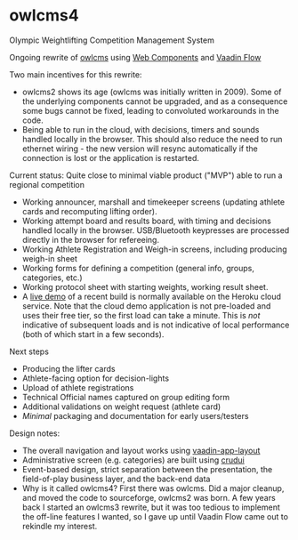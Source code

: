 # owlcms4
Olympic Weightlifting Competition Management System 

Ongoing rewrite of [owlcms](https://owlcms2.sourceforge.io/#!index.md) using [Web Components](https://www.webcomponents.org/introduction) and [Vaadin Flow](https://vaadin.com/flow)

Two main incentives for this rewrite:
- owlcms2 shows its age (owlcms was initially written in 2009). Some of the underlying components cannot be upgraded, and as a consequence some bugs
cannot be fixed, leading to convoluted workarounds in the code.
- Being able to run in the cloud, with decisions, timers and sounds handled locally in the browser.  This should also reduce the need to run ethernet wiring - the new version will resync automatically if the connection is lost or the application is restarted.

Current status: Quite close to minimal viable product ("MVP") able to run a regional competition
- Working announcer, marshall and timekeeper screens (updating athlete cards and recomputing lifting order).
- Working attempt board and results board, with timing and decisions handled locally in the browser. USB/Bluetooth keypresses are processed directly in the browser for refereeing.
- Working Athlete Registration and Weigh-in screens, including producing weigh-in sheet
- Working forms for defining a competition (general info, groups, categories, etc.)
- Working protocol sheet with starting weights, working result sheet.
- A [live demo](https://owlcms4.herokuapp.com) of a recent build is normally available on the Heroku cloud service. Note that the cloud demo application is not pre-loaded and uses their free tier, so the first load can take a minute. This is *not* indicative of subsequent loads and is not indicative of local performance (both of which start in a few seconds).

Next steps
- Producing the lifter cards
- Athlete-facing option for decision-lights
- Upload of athlete registrations
- Technical Official names captured on group editing form
- Additional validations on weight request (athlete card)
- *Minimal* packaging and documentation for early users/testers

Design notes:
- The overall navigation and layout works using [vaadin-app-layout](https://github.com/appreciated/vaadin-app-layout)
- Administrative screen (e.g. categories) are built using [crudui](https://github.com/alejandro-du/crudui)
- Event-based design, strict separation between the presentation, the field-of-play business layer, and the back-end data
- Why is it called owlcms4? First there was owlcms. Did a major cleanup, and moved the code to sourceforge, owlcms2 was born. A few years back I started an owlcms3 rewrite, but it was too tedious to implement the off-line features I wanted, so I gave up until Vaadin Flow came out to rekindle my interest.
